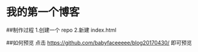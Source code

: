 # 我的第一个博客
##制作过程
1.创建一个 repo
2.新建 index.html

##如何预览
点击 https://github.com/babyfaceeeee/blog20170430/ 即可预览

